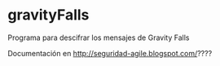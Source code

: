 # gravityFalls
Programa para descifrar los mensajes de Gravity Falls

Documentación en http://seguridad-agile.blogspot.com/????
